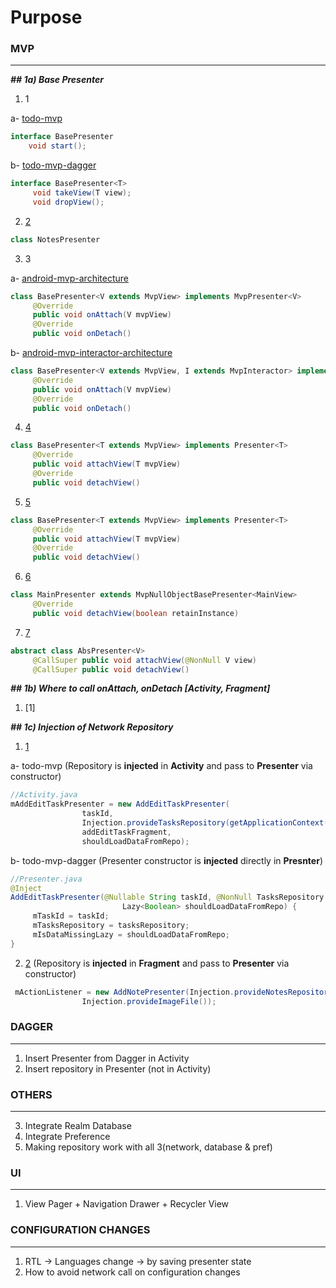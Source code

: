 # Purpose
### MVP
----
***## 1a) Base Presenter***
1) 1

a- [todo-mvp](https://github.com/googlesamples/android-architecture/blob/todo-mvp/todoapp/app/src/main/java/com/example/android/architecture/blueprints/todoapp/BasePresenter.java)
```java
interface BasePresenter
    void start();
```
b- [todo-mvp-dagger](https://github.com/googlesamples/android-architecture/blob/todo-mvp-dagger/todoapp/app/src/main/java/com/example/android/architecture/blueprints/todoapp/BasePresenter.java)
```java
interface BasePresenter<T>
     void takeView(T view); 
     void dropView();
```
2) [2](https://github.com/googlecodelabs/android-testing/blob/master/app/src/main/java/com/example/android/testing/notes/notes/NotesPresenter.java)
```java
class NotesPresenter
```
3) 3

a- [android-mvp-architecture](https://github.com/MindorksOpenSource/android-mvp-architecture/blob/master/app/src/main/java/com/mindorks/framework/mvp/ui/base/BasePresenter.java)
```java
class BasePresenter<V extends MvpView> implements MvpPresenter<V> 
     @Override
     public void onAttach(V mvpView)  
     @Override
     public void onDetach()
```
b- [android-mvp-interactor-architecture](https://github.com/MindorksOpenSource/android-mvp-interactor-architecture/blob/master/app/src/main/java/com/mindorks/framework/mvp/ui/base/BasePresenter.java)
```java
class BasePresenter<V extends MvpView, I extends MvpInteractor> implements MvpPresenter<V, I>
     @Override
     public void onAttach(V mvpView)  
     @Override
     public void onDetach()
```

4) [4](https://github.com/androidstarters/android-starter/blob/develop/app/src/main/java/io/mvpstarter/sample/features/base/BasePresenter.java)
```java
class BasePresenter<T extends MvpView> implements Presenter<T>  
     @Override
     public void attachView(T mvpView) 
     @Override
     public void detachView()
```
5) [5](https://github.com/ribot/ribot-app-android/blob/master/app/src/main/java/io/ribot/app/ui/base/BasePresenter.java)
```java
class BasePresenter<T extends MvpView> implements Presenter<T>
     @Override
     public void attachView(T mvpView)  
     @Override
     public void detachView()
```
6) [6](https://github.com/athkalia/Just-Another-Android-App/blob/develop/app/src/main/java/com/example/features/dashboard/presenter/MainPresenter.java)
```java
class MainPresenter extends MvpNullObjectBasePresenter<MainView> 
     @Override
     public void detachView(boolean retainInstance)
```
7) [7](https://github.com/andremion/Villains-and-Heroes/blob/master/app/src/main/java/com/andremion/heroes/ui/AbsPresenter.java) 
```java
abstract class AbsPresenter<V>
     @CallSuper public void attachView(@NonNull V view)
     @CallSuper public void detachView()
```

***## 1b) Where to call onAttach, onDetach [Activity, Fragment]***
1) [1]


***## 1c) Injection of Network Repository***
1) [1](https://github.com/googlesamples/android-architecture/blob/todo-mvp/todoapp/app/src/main/java/com/example/android/architecture/blueprints/todoapp/addedittask/AddEditTaskActivity.java) 

a- todo-mvp (Repository is **injected** in **Activity** and pass to **Presenter** via constructor)
```java
//Activity.java
mAddEditTaskPresenter = new AddEditTaskPresenter(
                taskId,
                Injection.provideTasksRepository(getApplicationContext()),
                addEditTaskFragment,
                shouldLoadDataFromRepo);
```

b- todo-mvp-dagger (Presenter constructor is **injected** directly in **Presnter**)
```java
//Presenter.java
@Inject
AddEditTaskPresenter(@Nullable String taskId, @NonNull TasksRepository tasksRepository,
                         Lazy<Boolean> shouldLoadDataFromRepo) {
     mTaskId = taskId;
     mTasksRepository = tasksRepository;
     mIsDataMissingLazy = shouldLoadDataFromRepo;
}
```
2) [2](https://github.com/googlecodelabs/android-testing/blob/master/app/src/main/java/com/example/android/testing/notes/notes/NotesActivity.java)  (Repository is **injected** in **Fragment** and pass to **Presenter** via constructor)
```java
 mActionListener = new AddNotePresenter(Injection.provideNotesRepository(), this,
                Injection.provideImageFile());
```

### DAGGER
----
1) Insert Presenter from Dagger in Activity
2) Insert repository in Presenter (not in Activity)

### OTHERS
----
3) Integrate Realm Database
4) Integrate Preference
5) Making repository work with all 3(network, database & pref)

### UI
----
1) View Pager + Navigation Drawer + Recycler View

### CONFIGURATION CHANGES
----
1) RTL -> Languages change -> by saving presenter state
2) How to avoid network call on configuration changes


